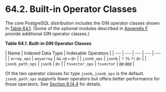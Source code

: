 # 64.2. Built-in Operator Classes

The core PostgreSQL distribution includes the GIN operator classes shown in [Table 64.1](https://www.postgresql.org/docs/10/static/gin-builtin-opclasses.html#GIN-BUILTIN-OPCLASSES-TABLE). \(Some of the optional modules described in [Appendix F](https://www.postgresql.org/docs/10/static/contrib.html) provide additional GIN operator classes.\)

**Table 64.1. Built-in GIN Operator Classes**

| Name | Indexed Data Type | Indexable Operators |
| --- | --- | --- | --- | --- |
| `array_ops` | `anyarray` | `&&` `<@` `=` `@>` |
| `jsonb_ops` | `jsonb` | `?` `?&` `?|` `@>` |
| `jsonb_path_ops` | `jsonb` | `@>` |
| `tsvector_ops` | `tsvector` | `@@` `@@@` |

Of the two operator classes for type `jsonb`, `jsonb_ops` is the default. `jsonb_path_ops` supports fewer operators but offers better performance for those operators. See [Section 8.14.4](../../the-sql-language/data-types/8.14.-json-xing-bie.md#8-14-4-jsonbindexing) for details.

